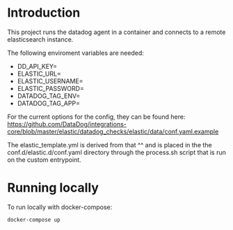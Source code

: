 # Introduction

This project runs the datadog agent in a container and connects to a remote elasticsearch instance.

The following enviroment variables are needed:
- DD_API_KEY=
- ELASTIC_URL=
- ELASTIC_USERNAME=
- ELASTIC_PASSWORD=
- DATADOG_TAG_ENV=
- DATADOG_TAG_APP=

For the current options for the config, they can be found here:
https://github.com/DataDog/integrations-core/blob/master/elastic/datadog_checks/elastic/data/conf.yaml.example

The elastic_template.yml is derived from that ^^ and is placed in the the conf.d/elastic.d/conf.yaml directory through the process.sh script that is run on the custom entrypoint.

# Running locally

To run locally with docker-compose:

```sh
docker-compose up
```

